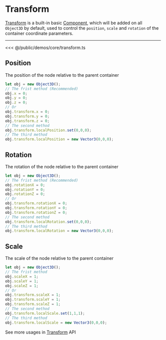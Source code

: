 # Transform

[Transform](/api/classes/Transform) is a built-in basic [Component](/guide/core/component), which will be added on all `Object3D` by default, used to control the `position`, `scale` and `rotation` of the container coordinate parameters.

---
<Demo src="/demos/core/transform.ts"></Demo>

<<< @/public/demos/core/transform.ts

## Position
The position of the node relative to the parent container
```ts
let obj = new Object3D();
// The frist method (Recommended)
obj.x = 0;
obj.y = 0;
obj.z = 0;
// Or
obj.transform.x = 0;
obj.transform.y = 0;
obj.transform.z = 0;
// The second method
obj.transform.localPosition.set(0,0,0);
// The third method
obj.transform.localPosition = new Vector3(0,0,0);
```

## Rotation 
The rotation of the node relative to the parent container
```ts
let obj = new Object3D();
// The frist method (Recommended)
obj.rotationX = 0;
obj.rotationY = 0;
obj.rotationZ = 0;
// Or
obj.transform.rotationX = 0;
obj.transform.rotationY = 0;
obj.transform.rotationZ = 0;
// The second method
obj.transform.localRotation.set(0,0,0);
// The third method
obj.transform.localRotation = new Vector3(0,0,0);
```

## Scale
The scale of the node relative to the parent container
```ts
let obj = new Object3D();
// The frist method
obj.scaleX = 1;
obj.scaleY = 1;
obj.scaleZ = 1;
// Or
obj.transform.scaleX = 1;
obj.transform.scaleY = 1;
obj.transform.scaleZ = 1;
// The second method
obj.transform.localScale.set(1,1,1);
// The third method
obj.transform.localScale = new Vector3(0,0,0);
```

See more usages in [Transform](/api/classes/Transform) API